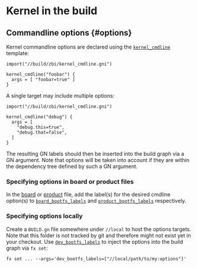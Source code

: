 # Kernel in the build

## Commandline options {#options}

Kernel commandline options are declared using the
[`kernel_cmdline`](/build/zbi/kernel_cmdline.gni) template:

```gn
import("//build/zbi/kernel_cmdline.gni")

kernel_cmdline("foobar") {
  args = [ "foobar=true" ]
}
```

A single target may include multiple options:

```gn
import("//build/zbi/kernel_cmdline.gni")

kernel_cmdline("debug") {
  args = [
    "debug.this=true",
    "debug.that=false",
  ]
}
```

The resulting GN labels should then be inserted into the build graph via a GN
argument. Note that options will be taken into account if they are within the
dependency tree defined by such a GN argument.

### Specifying options in board or product files

In the [board](/boards) or [product](/products) file, add the label(s) for the
desired cmdline option(s) to [`board_bootfs_labels`](/build/board.gni) and
[`product_bootfs_labels`](/build/product.gni) respectively.

### Specifying options locally

Create a `BUILD.gn` file somewhere under `//local` to host the options targets.
Note that this folder is not tracked by git and therefore might not exist yet in
your checkout.
Use [`dev_bootfs_labels`](/build/dev.gni) to inject the options into the build
graph via `fx set`:

```posix-terminal
fx set ... --args='dev_bootfs_labels=["//local/path/to/my:options"]'
```
